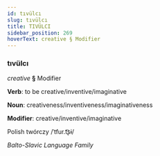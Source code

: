```yaml
---
id: tıvülcı
slug: tıvülcı
title: TIVÜLCI
sidebar_position: 269
hoverText: creative § Modifier
---
```


### tıvülcı

*creative* **§** Modifier

**Verb**: to be creative/inventive/imaginative

**Noun**: creativeness/inventiveness/imaginativeness

**Modifier**: creative/inventive/imaginative

Polish twórczy /ˈtfur.t͡ʂɨ/

*Balto-Slavic Language Family*